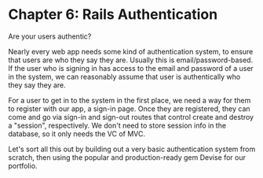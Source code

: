 # Chapter 6: Rails Authentication

Are your users authentic?

Nearly every web app needs some kind of authentication system, to ensure that users are who they say they are. Usually this is email/password-based. If the user who is signing in has access to the email and password of a user in the system, we can reasonably assume that user is authentically who they say they are.

  For a user to get in to the system in the first place, we need a way for them to register with our app, a sign-in page. Once they are registered, they can come and go via sign-in and sign-out routes that control create and destroy a "session", respectively. We don't need to store session info in the database, so it only needs the VC of MVC.

  Let's sort all this out by building out a very basic authentication system from scratch, then using the popular and production-ready gem Devise for our portfolio.
